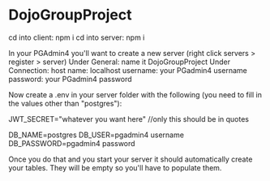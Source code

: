 # DojoGroupProject

cd into client: npm i
cd into server: npm i

In your PGAdmin4 you'll want to create a new server (right click servers > register > server)
Under General: name it DojoGroupProject
Under Connection: host name: localhost
username: your PGadmin4 username
password: your PGadmin4 password

Now create a .env in your server folder with the following (you need to fill in the values other than "postgres"):

JWT_SECRET="whatever you want here" //only this should be in quotes

DB_NAME=postgres
DB_USER=pgadmin4 username
DB_PASSWORD=pgadmin4 password

Once you do that and you start your server it should automatically create your tables.  They will be empty so you'll have to populate them.
